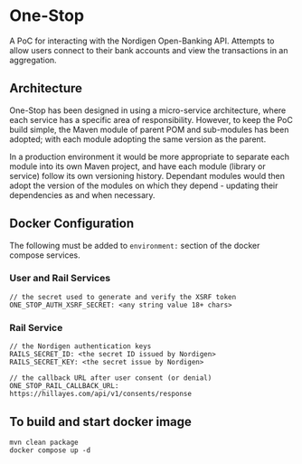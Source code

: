 
# One-Stop
A PoC for interacting with the Nordigen Open-Banking API. Attempts to
allow users connect to their bank accounts and view the transactions in
an aggregation.

## Architecture
One-Stop has been designed in using a micro-service architecture, where
each service has a specific area of responsibility. However, to keep the
PoC build simple, the Maven module of parent POM and sub-modules has been
adopted; with each module adopting the same version as the parent.

In a production environment it would be more appropriate to separate each
module into its own Maven project, and have each module (library or service)
follow its own versioning history. Dependant modules would then adopt the
version of the modules on which they depend - updating their dependencies
as and when necessary.

## Docker Configuration
The following must be added to ```environment:``` section of the docker compose
services.
### User and Rail Services
```
// the secret used to generate and verify the XSRF token
ONE_STOP_AUTH_XSRF_SECRET: <any string value 18+ chars>
```
### Rail Service
```
// the Nordigen authentication keys
RAILS_SECRET_ID: <the secret ID issued by Nordigen>
RAILS_SECRET_KEY: <the secret issue by Nordigen>

// the callback URL after user consent (or denial)
ONE_STOP_RAIL_CALLBACK_URL: https://hillayes.com/api/v1/consents/response
```

## To build and start docker image
```
mvn clean package
docker compose up -d
```
